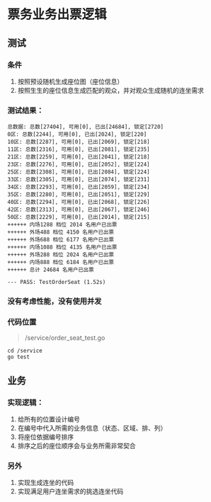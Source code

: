 # 票务业务出票逻辑

## 测试
### 条件
1. 按照预设随机生成座位图（座位信息）
2. 按照生生的座位信息生成匹配的观众，并对观众生成随机的连坐需求

### 测试结果：

```shell
总数据: 总数[27404], 可用[0], 已出[24684], 锁定[2720]
0区: 总数[2244], 可用[0], 已出[2024], 锁定[220]
10区: 总数[2287], 可用[0], 已出[2069], 锁定[218]
11区: 总数[2316], 可用[0], 已出[2081], 锁定[235]
21区: 总数[2259], 可用[0], 已出[2041], 锁定[218]
23区: 总数[2276], 可用[0], 已出[2052], 锁定[224]
25区: 总数[2308], 可用[0], 已出[2084], 锁定[224]
33区: 总数[2305], 可用[0], 已出[2074], 锁定[231]
34区: 总数[2293], 可用[0], 已出[2059], 锁定[234]
35区: 总数[2280], 可用[0], 已出[2051], 锁定[229]
40区: 总数[2294], 可用[0], 已出[2068], 锁定[226]
42区: 总数[2313], 可用[0], 已出[2067], 锁定[246]
50区: 总数[2229], 可用[0], 已出[2014], 锁定[215]
++++++ 内场1288 档位 2014 名用户已出票
++++++ 外场488 档位 4150 名用户已出票
++++++ 外场688 档位 6177 名用户已出票
++++++ 内场1088 档位 4135 名用户已出票
++++++ 外场288 档位 2024 名用户已出票
++++++ 内场888 档位 6184 名用户已出票
++++++ 总计 24684 名用户已出票

--- PASS: TestOrderSeat (1.52s)
```

### 没有考虑性能，没有使用并发

### 代码位置
> /service/order_seat_test.go
```shell
cd /service
go test
```

## 业务
### 实现逻辑：
1. 给所有的位置设计编号
2. 在编号中代入所需的业务信息（状态、区域、排、列）
3. 将座位依据编号排序
4. 排序之后的座位顺序会与业务所需非常契合

### 另外
1. 实现生成连坐的代码
2. 实现满足用户连坐需求的挑选连坐代码


